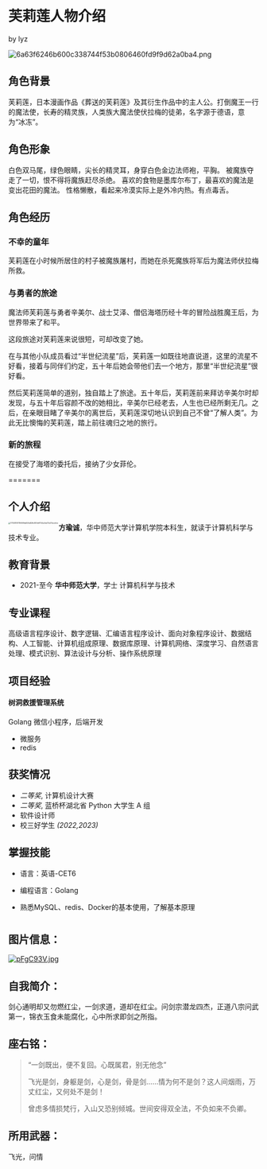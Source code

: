 # 芙莉莲人物介绍

by lyz

![6a63f6246b600c338744f53b0806460fd9f9d62a0ba4.png](https://img2.imgtp.com/2024/03/14/HrdRbNBN.png)

## 角色背景

芙莉莲，日本漫画作品《葬送的芙莉莲》及其衍生作品中的主人公。打倒魔王一行的魔法使，长寿的精灵族，人类族大魔法使伏拉梅的徒弟，名字源于德语，意为“冰冻”。

## 角色形象

白色双马尾，绿色眼睛，尖长的精灵耳，身穿白色金边法师袍，平胸。
被魔族夺走了一切，恨不得将魔族赶尽杀绝。
喜欢的食物是墨库尔布丁，最喜欢的魔法是变出花田的魔法。
性格懒散，看起来冷漠实际上是外冷内热。有点毒舌。

## 角色经历

### 不幸的童年

芙莉莲在小时候所居住的村子被魔族屠村，而她在杀死魔族将军后为魔法师伏拉梅所救。

### 与勇者的旅途

魔法师芙莉莲与勇者辛美尔、战士艾泽、僧侣海塔历经十年的冒险战胜魔王后，为世界带来了和平。

这段旅途对芙莉莲来说很短，可却改变了她。

在与其他小队成员看过“半世纪流星”后，芙莉莲一如既往地直说道，这里的流星不好看，接着与同伴们约定，五十年后她会带他们去一个地方，那里“半世纪流星”很好看。

然后芙莉莲简单的道别，独自踏上了旅途。五十年后，芙莉莲前来拜访辛美尔时却发现，与五十年后容颜不改的她相比，辛美尔已经老去，人生也已经所剩无几。之后，在亲眼目睹了辛美尔的离世后，芙莉莲深切地认识到自己不曾“了解人类”。为此无比懊悔的芙莉莲，踏上前往魂归之地的旅行。

### 新的旅程

在接受了海塔的委托后，接纳了少女菲伦。 

=======
## 个人介绍

<img src="https://cdn.jsdelivr.net/gh/SUIYUELIANYI/Picture-bed/markdown/171038101116699db82fa826c805bff724a2bd72e37ace4ce.jpg" alt="171038101116699db82fa826c805bff724a2bd72e37ace4ce" style="zoom: 25%;" align="left" />

**方瑜诚**，华中师范大学计算机学院本科生，就读于计算机科学与技术专业。

## 教育背景

- 2021-至今  **华中师范大学**，学士 计算机科学与技术

## 专业课程

高级语言程序设计、数字逻辑、汇编语言程序设计、面向对象程序设计、数据结构、人工智能、计算机组成原理、数据库原理、计算机网络、深度学习、自然语言处理、模式识别、算法设计与分析、操作系统原理

## 项目经验

#### 树洞救援管理系统

Golang 微信小程序，后端开发

- 微服务
- redis

## 获奖情况

- *二等奖*, 计算机设计大赛
- *二等奖*, 蓝桥杯湖北省 Python 大学生 A 组 
- 软件设计师 
- 校三好学生 *(2022,2023)*

## 掌握技能

- 语言：英语-CET6

- 编程语言：Golang
- 熟悉MySQL、redis、Docker的基本使用，了解基本原理
# 

## 图片信息：

[![pFgC93V.jpg](https://s21.ax1x.com/2024/03/14/pFgC93V.jpg)](https://imgse.com/i/pFgC93V)

## 自我简介：

剑心通明却又勿燃红尘，一剑求道，道却在红尘。问剑宗潜龙四杰，正道八宗问武第一，锦衣玉食未能腐化，心中所求即剑之所指。

## 座右铭：

> “一剑既出，便不复回。心既属君，别无他念”
>
> 飞光是剑，身躯是剑，心是剑，骨是剑……情为何不是剑？这人间烟雨，万丈红尘，又何处不是剑！
>
> 曾虑多情损梵行，入山又恐别倾城。世间安得双全法，不负如来不负卿。

## 所用武器：

飞光，问情
